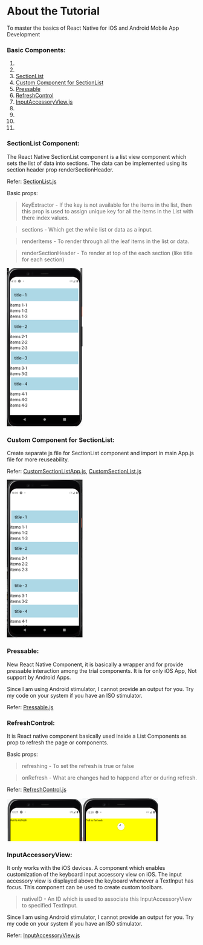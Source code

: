 # About the Tutorial
To master the basics of React Native for iOS and Android Mobile App Development

### Basic Components:
1.
2.
14. [SectionList](README.md#sectionlist-component)
15. [Custom Component for SectionList](README.md#custom-component-for-sectionlist)
16. [Pressable](README.md#pressable)
17. [RefreshControl](README.md#refreshcontrol)
18. [InputAccessoryView.js](README.md#InputAccessoryView.js)
19. []()
20. []()
21. []()
22. []()

### SectionList Component:

The React Native SectionList component is a list view component which sets the list of data into sections. The data can be implemented using its section header prop renderSectionHeader.

Refer: [SectionList.js](SectionList.js)

Basic props:
> KeyExtractor - If the key is not available for the items in the list, then this prop is used to assign unique key for all the items in the List with there index values.

> sections - Which get the while list or data as a input.

> renderItems - To render through all the leaf items in the list or data.

> renderSectionHeader - To render at top of the each section (like title for each section)

<img src="SectionList.png" width="200" />


### Custom Component for SectionList:

Create separate js file for SectionList component and import in main App.js file for more reuseability.

Refer: [CustomSectionListApp.js](CustomSectionListApp.js), [CustomSectionList.js](CustomSectionList.js)

<img src="CustomSectionList.png" width="200" />

### Pressable:

New React Native Component, it is basically a wrapper and for provide pressable interaction among the trial components. It is for only iOS App, Not support by Android Apps.

Since I am using Android stimulator, I cannot provide an output for you. Try my code on your system if you have an ISO stimulator.

Refer: [Pressable.js](Pressable.js)

### RefreshControl:

It is React native component basically used inside a List Components as prop to refresh the page or components.

Basic props: 

> refreshing - To set the refresh is true or false

> onRefresh - What are changes had to happend after or during refresh. 

Refer: [RefreshControl.js](RefreshControl.js)

<img src="Before_refresh.png" width="200" /><img src="On_refresh.png" width="200" />

### InputAccessoryView:

It only works with the iOS devices. A component which enables customization of the keyboard input accessory view on iOS. The input accessory view is displayed above the keyboard whenever a TextInput has focus. This component can be used to create custom toolbars.

> nativeID - An ID which is used to associate this InputAccessoryView to specified TextInput.

Since I am using Android stimulator, I cannot provide an output for you. Try my code on your system if you have an ISO stimulator.

Refer: [InputAccessoryView.js](InputAccessoryView.js)

### 



###



###



###
